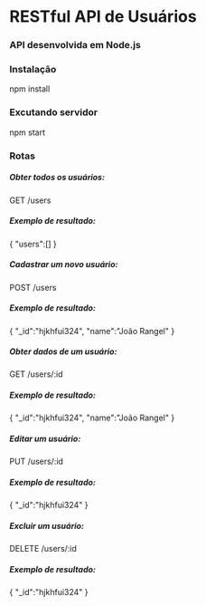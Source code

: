 <h1>RESTful API de Usuários</h1>

<h3>API desenvolvida em Node.js</h3>

<h3>Instalação</h3>
<p>npm install</p>

<h3>Excutando servidor</h3>
<p>npm start</p>

<h3>Rotas</h3>

<h5>Obter todos os usuários:</h5>
<p>GET /users<p>    
<h5>Exemplo de resultado:</h5>

<p>{
    "users":[]
}</p>
    
<h5>Cadastrar um novo usuário:</h5>
<p>POST /users</p>
<h5>Exemplo de resultado:</h5>

<p>{
    "_id":"hjkhfui324",
    "name":"João Rangel"
}</p>

<h5>Obter dados de um usuário:</h5>
<p>GET /users/:id</p>
<h5>Exemplo de resultado:</h5>

<p>{
    "_id":"hjkhfui324",
    "name":"João Rangel"
}</p>

<h5>Editar um usuário:</h5>
<p>PUT /users/:id</p>
<h5>Exemplo de resultado:</h5>

<p>{
    "_id":"hjkhfui324"
}</p>

<h5>Excluir um usuário:</h5>
<p>DELETE /users/:id</p>
<h5>Exemplo de resultado:</h5>

<p>{
    "_id":"hjkhfui324"
}</p>
